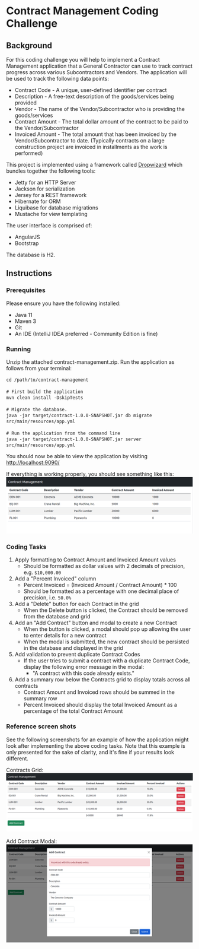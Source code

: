 # Contract Management Coding Challenge

## Background

For this coding challenge you will help to implement a Contract Management application that a General
Contractor can use to track contract progress across various Subcontractors and Vendors. The application will be used to
track the following data points:

- Contract Code - A unique, user-defined identifier per contract
- Description - A free-text description of the goods/services being provided
- Vendor - The name of the Vendor/Subcontractor who is providing the goods/services
- Contract Amount - The total dollar amount of the contract to be paid to the Vendor/Subcontractor
- Invoiced Amount - The total amount that has been invoiced by the Vendor/Subcontractor to date. (Typically contracts on
  a large construction project are invoiced in installments as the work is performed)

This project is implemented using a framework called [Dropwizard](http://www.dropwizard.io/0.9.2/docs/) which bundles
together the following tools:

- Jetty for an HTTP Server
- Jackson for serialization
- Jersey for a REST framework
- Hibernate for ORM
- Liquibase for database migrations
- Mustache for view templating

The user interface is comprised of:

- AngularJS
- Bootstrap

The database is H2.

## Instructions

### Prerequisites

Please ensure you have the following installed:

- Java 11
- Maven 3
- Git
- An IDE (IntelliJ IDEA preferred - Community Edition is fine)

### Running

Unzip the attached contract-management.zip. Run the application as follows from your terminal:

```
cd /path/to/contract-management

# First build the application
mvn clean install -DskipTests

# Migrate the database.
java -jar target/contract-1.0.0-SNAPSHOT.jar db migrate src/main/resources/app.yml

# Run the application from the command line
java -jar target/contract-1.0.0-SNAPSHOT.jar server src/main/resources/app.yml
```

You should now be able to view the application by visiting [http://localhost:9090/](http://localhost:9090/)

If everything is working properly, you should see something like this:
![Contracts Grid](screenshots/getting-started.png?raw=true "Contracts grid")

### Coding Tasks

1. Apply formatting to Contract Amount and Invoiced Amount values
    - Should be formatted as dollar values with 2 decimals of precision, e.g. `$10,000.00`
2. Add a "Percent Invoiced" column
    - Percent Invoiced = (Invoiced Amount / Contract Amount) * 100
    - Should be formatted as a percentage with one decimal place of precision, i.e. `50.0%`
3. Add a "Delete" button for each Contract in the grid
    - When the Delete button is clicked, the Contract should be removed from the database and grid
4. Add an "Add Contract" button and modal to create a new Contract
    - When the button is clicked, a modal should pop up allowing the user to enter details for a new contract
    - When the modal is submitted, the new contract should be persisted in the database and displayed in the grid
5. Add validation to prevent duplicate Contract Codes
    - If the user tries to submit a contract with a duplicate Contract Code, display the following error message in the
     modal:
      - "A contract with this code already exists."
6. Add a summary row below the Contracts grid to display totals across all contracts
     - Contract Amount and Invoiced rows should be summed in the summary row
     - Percent Invoiced should display the total Invoiced Amount as a percentage of the total Contract Amount
    
### Reference screen shots
See the following screenshots for an example of how the application might look after implementing the above coding tasks. Note that this example is only presented for the sake of clarity, and it's fine if your results look different. 

Contracts Grid:
![Completed Contracts Grid](screenshots/contracts-grid-final.png?raw=true "Completed Contracts Grid")

Add Contract Modal:
![Completed Add Contract Modal](screenshots/modal-final.png?raw=true "Contracts grid")

